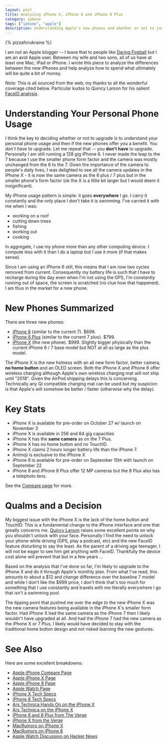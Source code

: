 ```yaml
---
layout: post
title: Analyzing iPhone X, iPhone 8 and iPhone 8 Plus
category: iphone
tags: ["iphone", "apple"]
description: Understanding Apple's new phones and whether or not to jump to the iPhone X can be challenging.  Understanding the differences is key and here is my analysis.
---
```

{% pizzaforukraine  %}

I am not an Apple blogger -- I leave that to people like [Daring Fireball](https://www.daringfireball.net) but I am an avid Apple user.  Between my wife and two sons, all of us have at least one Mac, iPad or iPhone.  I wrote this piece to analyze the differences between the new iPhones and help analyze how to spend what ultimately will be quite a bit of money.

Note: This is all sourced from the web; my thanks to all the wonderful coverage cited below.  Particular kudos to Quincy Larson for his salient [FaceID analysis](https://medium.freecodecamp.org/why-you-should-never-unlock-your-phone-with-your-face-79c07772a28).

# Understanding Your Personal Phone Usage

I think the key to deciding whether or not to upgrade is to understand your personal phone usage and then if the new phones offer *you* a benefit.  You *don't have* to upgrade.  Let me repeat that -- you **don't have** to upgrade.  Personally I am still running a 128 gig iPhone 6.  I never made the leap to the 7 because I use the smaller phone form factor and the camera was mostly unchanged from the 6 to the 7.  Given the importance of the camera to people's daily lives, I was delighted to see all the camera updates in the iPhone X - it is now the same camera as the 6 plus / 7 plus but in the smaller phone's form factor (ok the X is a little bit larger but I would deem it insignificant).

My iPhone usage pattern is simple: it goes **everywhere** I go.  I carry it constantly and the only place I don't take it is swimming. I've carried it with me when I was: 

* working on a roof
* cutting down trees
* fishing
* working out
* cooking

In aggregate, I use my phone more than any other computing device.  I compute less with it than I do a laptop but I use it more (if that makes sense).

Since I am using an iPhone 6 still, this means that I am now two cycles removed from current.  Consequently my battery life is such that I have to recharge during the day even when I'm not using the GPS, I'm constantly running out of space, the screen is scratched (no clue how that happened).  I am thus in the market for a new phone.

# New Phones Summarized

There are three new phones:

* [iPhone 8](https://www.apple.com/iphone-8/specs/) (similar to the current 7).  $699.
* [iPhone 8 Plus](https://www.apple.com/iphone-x/specs/) (similar to the current 7 plus).  $799.
* [iPhone X](https://www.apple.com/iphone-x/specs/) (the new phone).  $999.  Slightly bigger physically than the current iPhone 6 / 7 base model but NOT at all as large as the plus model.

The iPhone X is the new hotness with an all new form factor, better camera, **no home button** and an OLED screen.  Both the iPhone X and iPhone 8 offer wireless charging although Apple's own wireless charging mat will not ship until "2018".  Given the AirPod shipping delays this is concerning.  Technically any Qi compatible charging mat can be used but my suspicion is that Apple's will somehow be better / faster (otherwise why the delay).

# Key Stats

* iPhone X is available for pre-order on October 27 w/ launch on November 3
* iPhone X is available in 256 and 64 gig capacities
* iPhone X has the **same camera** as on the 7 Plus. 
* iPhone X has no home button and no TouchID.
* iPhone X claims 2 hours longer battery life than the iPhone 7.
* Animoji is exclusive to the iPhone X
* iPhone 8 is available for pre-order on September 15th with launch on September 22
* iPhone 8 and iPhone 8 Plus offer 12 MP cameras but the 8 Plus also has a telephoto lens.

See the [Compare page](https://www.apple.com/iphone/compare/) for more.

# Qualms and a Decision

My biggest issue with the iPhone X is the lack of the home button and TouchID.  This is a fundamental change to the iPhone interface and one that greatly concerns me.  [Quincy Larson](https://medium.freecodecamp.org/why-you-should-never-unlock-your-phone-with-your-face-79c07772a28) raises some excellent points on why you shouldn't unlock with your face.  Personally I find the need to unlock your phone while driving (GPS, play a podcast, etc) and the new FaceID feature disturbing to say the least.  As the parent of a driving age teenager, I will not be eager to see him get anything with FaceID.  Thankfully the device cost alone will prevent that but in a few years ... 

Based on the analysis that I've done so far, I'm likely to upgrade to the iPhone X and do it through Apple's monthly plan.  From what I've read, this amounts to about a $12 and change difference over the baseline 7 model and while I don't like the $999 price, I don't think that's too much for something that I use constantly and travels with me literally everywhere I go that isn't a swimming pool.  

The tipping point that pushed me over the edge to the new iPhone X was the new camera features being available in the iPhone X's smaller form factor.  Had iPhone X had the same camera as the iPhone 7 then I likely wouldn't have upgraded at all.  And had the iPhone 7 had the new camera as the iPhone X or 7 Plus, I likely would have decided to stay with the traditional home button design and not risked learning the new gestures.

# See Also

Here are some excellent breakdowns:

* [Apple iPhone Compare Page](https://www.apple.com/iphone/compare/)
* [Apple iPhone X Page](https://www.apple.com/iphone-x/)
* [Apple iPhone 8 Page](https://www.apple.com/iphone-8/)
* [Apple Watch Page](https://www.apple.com/apple-watch-series-3/)
* [iPhone X Tech Specs](https://www.apple.com/iphone-x/specs/)
* [iPhone 8 Tech Specs](https://www.apple.com/iphone-8/specs/)
* [Ars Technica Hands On on the iPhone X](https://arstechnica.com/gadgets/2017/09/hands-on-with-the-iphone-x-oled-and-hdr-outshine-everything-else/)
* [Ars Technica on the iPhone X](https://arstechnica.com/gadgets/2017/09/apples-radically-different-smartphone-is-called-the-iphone-x/)
* [iPhone 8 and 8 Plus from The Verge](https://www.theverge.com/2017/9/12/16287932/apple-iphone-8-plus-photos-video-hands-on)
* [iPhone X from the Verge](https://www.theverge.com/2017/9/12/16291244/new-iphone-x-photos-video-hands-on)
* [MacRumors on iPhone X](https://www.macrumors.com/roundup/iphone-x/)
* [MacRumors on iPhone 8](https://www.macrumors.com/roundup/iphone-8/)
* [Apple Watch Discussion on Hacker News](https://news.ycombinator.com/item?id=15229317)



